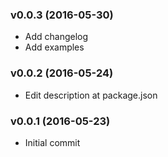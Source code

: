 ### v0.0.3 (2016-05-30)

* Add changelog
* Add examples


### v0.0.2 (2016-05-24)

* Edit description at package.json


### v0.0.1 (2016-05-23)

* Initial commit 